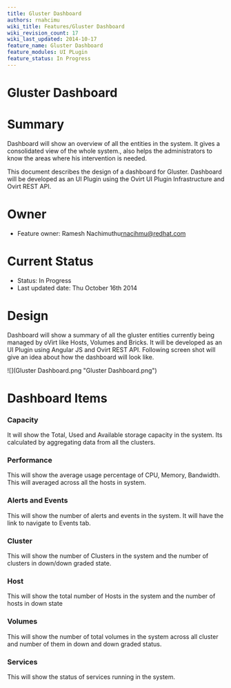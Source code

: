 ```yaml
---
title: Gluster Dashboard
authors: rnahcimu
wiki_title: Features/Gluster Dashboard
wiki_revision_count: 17
wiki_last_updated: 2014-10-17
feature_name: Gluster Dashboard
feature_modules: UI PLugin
feature_status: In Progress
---
```


# Gluster Dashboard

# Summary

Dashboard will show an overview of all the entities in the system. It gives a consolidated view of the whole system., also helps the administrators to know the areas where his intervention is needed.

This document describes the design of a dashboard for Gluster. Dashboard will be developed as an UI Plugin using the Ovirt UI Plugin Infrastructure and Ovirt REST API.

# Owner

*   Feature owner: Ramesh Nachimuthu<rnacihmu@redhat.com>

# Current Status

*   Status: In Progress
*   Last updated date: Thu October 16th 2014

# Design

Dashboard will show a summary of all the gluster entities currently being managed by oVirt like Hosts, Volumes and Bricks. It will be developed as an UI Plugin using Angular JS and Ovirt REST API. Following screen shot will give an idea about how the dashboard will look like.

![](Gluster Dashboard.png "Gluster Dashboard.png")

# Dashboard Items

### Capacity

It will show the Total, Used and Available storage capacity in the system. Its calculated by aggregating data from all the clusters.

### Performance

This will show the average usage percentage of CPU, Memory, Bandwidth. This will averaged across all the hosts in system.

### Alerts and Events

This will show the number of alerts and events in the system. It will have the link to navigate to Events tab.

### Cluster

This will show the number of Clusters in the system and the number of clusters in down/down graded state.

### Host

This will show the total number of Hosts in the system and the number of hosts in down state

### Volumes

This will show the number of total volumes in the system across all cluster and number of them in down and down graded status.

### Services

This will show the status of services running in the system.
